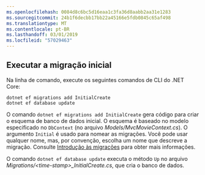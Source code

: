 ```yaml
---
ms.openlocfilehash: 0084d8c6bc5d16eaa1c3fa36d8aabb2aa31e1283
ms.sourcegitcommit: 24b1f6decbb17bb22a45166e5fdb0845c65af498
ms.translationtype: MT
ms.contentlocale: pt-BR
ms.lasthandoff: 03/01/2019
ms.locfileid: "57029463"
---
```

<a name="cli"></a>
## <a name="perform-initial-migration"></a>Executar a migração inicial

Na linha de comando, execute os seguintes comandos de CLI do .NET Core:

```console
dotnet ef migrations add InitialCreate
dotnet ef database update
```

O comando `dotnet ef migrations add InitialCreate` gera código para criar o esquema de banco de dados inicial. O esquema é baseado no modelo especificado no `DbContext` (no arquivo *Models/MvcMovieContext.cs*). O argumento `Initial` é usado para nomear as migrações. Você pode usar qualquer nome, mas, por convenção, escolha um nome que descreve a migração. Consulte [Introdução às migrações](xref:data/ef-mvc/migrations#introduction-to-migrations) para obter mais informações.

O comando `dotnet ef database update` executa o método `Up` no arquivo *Migrations/\<time-stamp>_InitialCreate.cs*, que cria o banco de dados.
